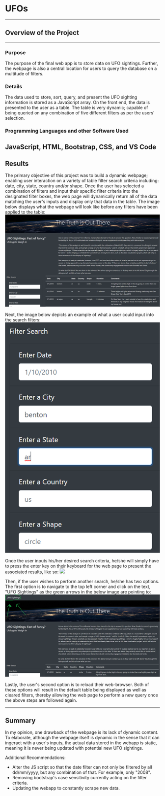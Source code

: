 # UFOs
---
## Overview of the Project
---
### Purpose
The purpose of the final web app is to store data on UFO sightings. Further, the webpage is also a central location for users to query the database on a multitude of filters. 

### Details
The data used to store, sort, query, and present the UFO sighting information is stored as a JavaScript array. On the front end, the data is presented to the user as a table. The table is very dynamic; capable of being queried on any combination of five different filters as per the users' selection.

### Programming Languages and other Software Used
JavaScript, HTML, Bootstrap, CSS, and VS Code
---
## Results
The primary objective of this project was to build a dynamic webpage; enabling user interaction on a variety of table filter search criteria including: date, city, state, country and/or shape. Once the user has selected a combination of filters and input their specific filter criteria into the designated filter boxes, the web page will dynamically return all of the data matching the user's inputs and display only that data in the table. The image below displays what the webpage will look like before any filters have been applied to the table: 
![](Images/pre_filters.png)

Next, the image below depicts an example of what a user could input into the search filters: 
![](Images/filter_input.png)

Once the user inputs his/her desired search criteria, he/she will simply have to press the enter key on their keyboard for the web page to present the associated results, like so: 
![](Images/results.png)

Then, if the user wishes to perform another search, he/she has two options. The first option is to navigate to the top left corner and click on the text, "UFO Sightings" as the green arrows in the below image are pointing to:
![](Images/refresh.png)

Lastly, the user's second option is to reload their web-browser. Both of these options will result in the default table being displayed as well as cleared filters, thereby allowing the web page to perform a new query once the above steps are followed again. 

---

## Summary
In my opinion, one drawback of the webpage is its lack of dynamic content. To elaborate, although the webpage itself is dynamic in the sense that it can ingeract with a user's inputs, the actual data stored in the webapp is static, meaning it is never being updated with potential new UFO sightings.

Additional Recommendations:
* Alter the JS script so that the date filter can not only be filtered by all dd/mm/yyyy, but any combination of that. For example, only "2008". 
* Removing bootstrap's case sensitivity currently acting on the filter criteria.
* Updating the webapp to constantly scrape new data.
